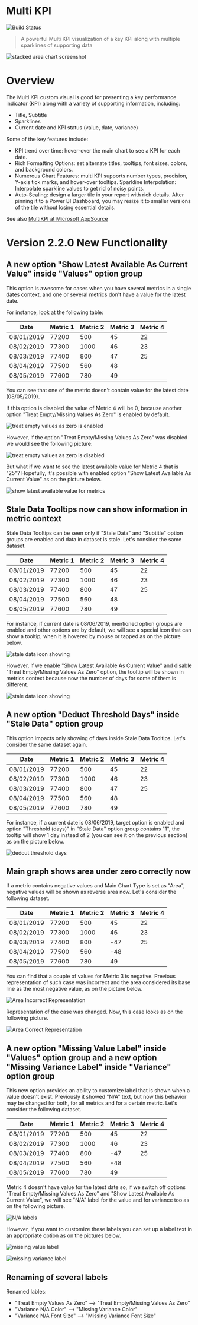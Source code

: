 # Multi KPI
[![Build Status](https://github.com/microsoft/powerbi-visuals-multikpi/actions/workflows/build.yml/badge.svg?branch=main)](https://github.com/microsoft/powerbi-visuals-multikpi/actions/workflows/build.yml)

> A powerful Multi KPI visualization of a key KPI along with multiple sparklines of supporting data

![stacked area chart screenshot](./assets/screenshot.png)
# Overview

The Multi KPI custom visual is good for presenting a key performance indicator (KPI) along with a variety of supporting information, including:
- Title, Subtitle
- Sparklines
- Current date and KPI status (value, date, variance)

Some of the key features include:

- KPI trend over time: hover-over the main chart to see a KPI for each date.
- Rich Formatting Options: set alternate titles, tooltips, font sizes, colors, and background colors.
- Numerous Chart Features: multi KPI supports number types, precision, Y-axis tick marks, and hover-over tooltips.
Sparkline Interpolation: Interpolate sparkline values to get rid of noisy points.
- Auto-Scaling: design a larger tile in your report with rich details. After pinning it to a Power BI Dashboard, you may resize it to smaller versions of the tile without losing essential details.

See also [MultiKPI at Microsoft AppSource](https://appsource.microsoft.com/en-us/product/power-bi-visuals/WA104381763)

# Version 2.2.0 New Functionality
## A new option "Show Latest Available As Current Value" inside "Values" option group

This option is awesome for cases when you have several metrics in a single dates context, and one or several metrics don't have a value for the latest date.

For instance, look at the following table:

| Date       | Metric 1 | Metric 2 | Metric 3 | Metric 4 |
|------------|----------|----------|----------|----------|
| 08/01/2019 | 77200    | 500      | 45       | 22       |
| 08/02/2019 | 77300    | 1000     | 46       | 23       |
| 08/03/2019 | 77400    | 800      | 47       | 25       |
| 08/04/2019 | 77500    | 560      | 48       |          |
| 08/05/2019 | 77600    | 780      | 49       |          |

You can see that one of the metric doesn't contain value for the latest date (08/05/2019).

If this option is disabled the value of Metric 4 will be 0, because another option "Treat Empty/Missing Values As Zero" is enabled by default.

![treat empty values as zero is enabled](./assets/TreatEmptyEnabled.PNG)

However, if the option "Treat Empty/Missing Values As Zero" was disabled we would see the following picture:

![treat empty values as zero is disabled](./assets/TreatEmptyDisabled.PNG)

But what if we want to see the latest available value for Metric 4 that is "25"?
Hopefully, it's possible with enabled option "Show Latest Available As Current Value" as on the picture below.

![show latest available value for metrics](./assets/ShowLatestAvailable.PNG)

## Stale Data Tooltips now can show information in metric context

Stale Data Tooltips can be seen only if "Stale Data" and "Subtitle" option groups are enabled and data in dataset is stale. Let's consider the same dataset.

| Date       | Metric 1 | Metric 2 | Metric 3 | Metric 4 |
|------------|----------|----------|----------|----------|
| 08/01/2019 | 77200    | 500      | 45       | 22       |
| 08/02/2019 | 77300    | 1000     | 46       | 23       |
| 08/03/2019 | 77400    | 800      | 47       | 25       |
| 08/04/2019 | 77500    | 560      | 48       |          |
| 08/05/2019 | 77600    | 780      | 49       |          |

For instance, if current date is 08/06/2019, mentioned option groups are enabled and other options are by default, we will see a special icon that can show a tooltip, when it is hovered by mouse or tapped as on the picture below.

![stale data icon showing](./assets/StaleDataIcon.png)

However, if we enable "Show Latest Available As Current Value" and disable "Treat Empty/Missing Values As Zero" option, the tooltip will be shown in metrics context because now the number of days for some of them is different.

![stale data icon showing](./assets/StaleDataIconContexted.png)

## A new option "Deduct Threshold Days" inside "Stale Data" option group

This option impacts only showing of days inside Stale Data Tooltips.
Let's consider the same dataset again.

| Date       | Metric 1 | Metric 2 | Metric 3 | Metric 4 |
|------------|----------|----------|----------|----------|
| 08/01/2019 | 77200    | 500      | 45       | 22       |
| 08/02/2019 | 77300    | 1000     | 46       | 23       |
| 08/03/2019 | 77400    | 800      | 47       | 25       |
| 08/04/2019 | 77500    | 560      | 48       |          |
| 08/05/2019 | 77600    | 780      | 49       |          |

For instance, if a current date is 08/06/2019, target option is enabled and option "Threshold (days)" in "Stale Data" option group contains "1", the tooltip will show 1 day instead of 2 (you can see it on the previous section) as on the picture below.

![dedcut threshold days](./assets/DeductThresholdDays.png)

## Main graph shows area under zero correctly now
If a metric contains negative values and Main Chart Type is set as "Area", negative values will be shown as reverse area now. Let's consider the following dataset.

| Date       | Metric 1 | Metric 2 | Metric 3 | Metric 4 |
|------------|----------|----------|----------|----------|
| 08/01/2019 | 77200    | 500      | 45       | 22       |
| 08/02/2019 | 77300    | 1000     | 46       | 23       |
| 08/03/2019 | 77400    | 800      | -47      | 25       |
| 08/04/2019 | 77500    | 560      | -48      |          |
| 08/05/2019 | 77600    | 780      | 49       |          |

You can find that a couple of values for Metric 3 is negative. Previous representation of such case was incorrect and the area considered its base line as the most negative value, as on the picture below.

![Area Incorrect Representation](./assets/ZeroLineAreaWrong.PNG)

Representation of the case was changed. Now, this case looks as on the following picture.

![Area Correct Representation](./assets/ZeroLineAreaCorrect.PNG)

## A new option "Missing Value Label" inside "Values" option group and a new option "Missing Variance Label" inside "Variance" option group

This new option provides an ability to customize label that is shown when a value doesn't exist. Previously it showed "N/A" text, but now this behavior may be changed for both, for all metrics and for a certain metric. Let's consider the following dataset.

| Date       | Metric 1 | Metric 2 | Metric 3 | Metric 4 |
|------------|----------|----------|----------|----------|
| 08/01/2019 | 77200    | 500      | 45       | 22       |
| 08/02/2019 | 77300    | 1000     | 46       | 23       |
| 08/03/2019 | 77400    | 800      | -47      | 25       |
| 08/04/2019 | 77500    | 560      | -48      |          |
| 08/05/2019 | 77600    | 780      | 49       |          |

Metric 4 doesn't have value for the latest date so, if we switch off options "Treat Empty/Missing Values As Zero" and "Show Latest Available As Current Value", we will see "N/A" label for the value and for variance too as on the following picture.

![N/A labels](./assets/NaValueVariance.PNG)

However, if you want to customize these labels you can set up a label text in an appropriate option as on the pictures below.

![missing value label](./assets/MissingValueLabel.PNG)

![missing variance label](./assets/MissingVarianceLabel.PNG)

## Renaming of several labels
Renamed lables:
- "Treat Empty Values As Zero" --> "Treat Empty/Missing Values As Zero"
- "Variance N/A Color" --> "Missing Variance Color"
- "Variance N/A Font Size" --> "Missing Variance Font Size"
